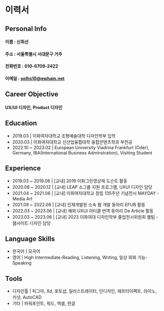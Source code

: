 # 이력서

## Personal Info
#### 이름 : 신희선
#### 주소 : 서울특별시 서대문구 거주
#### 전화번호 : 010-6709-2422
#### 이메일 : solhs10@ewhain.net


## Career Objective
#### UX/UI 디자인, Product 디자인


## Education
- 2019.03 | 이화여자대학교 조형예술대학 디자인학부 입학
- 2020.03 | 이화여자대학교 신산업융합대학 융합콘텐츠학과 부전공
- 2022.10 ~ 2023.02 | European University Viadrina Frankfurt (Oder), Germany, IBA(International Business Adminstration), Visiting Student


## Experience
- 2019.03 ~ 2019.06 | [교내] 2019 이화그린영상제 도슨트 활동
- 2020.08 ~ 2020.12 | [교내] LEAP 소그룹 지원 프로그램, UXUI 디자인 담당
- 2021.04 ~ 2021.06 | [교내] 이화여자대학교 창립 135주년 기념전시 MAYDAY - Media Art
- 2021.09 ~ 2022.08 | [교내] 인재개발원 소속 웹 개발 동아리 EFUB 활동
- 2022.03 ~ 2023.06 | [교내] 해외 UXUI 아티클 번역 동아리 De Article 활동
- 2023.03 ~ 2023.06 | [교내] 2023 이화여대 디자인학부 졸업전시위원회 웹팀 - 웹사이트 디자인 담당 

 
## Language Skills
- 한국어 | 모국어
- 영어 | High Intermediate-Reading, Listening, Writing, 일상 회화 가능-Speaking


## Tools
- 디자인툴 | 피그마, Xd, 포토샵, 일러스트레이터, 인디자인, 애프터이펙트, 라이노, 키샷, AutoCAD
- 기타 | 파워포인트, 워드, 엑셀, 한글




